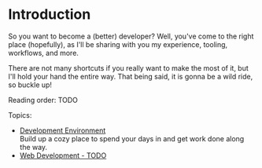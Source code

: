 # Introduction

So you want to become a (better) developer? Well, you've come to the right place (hopefully), as I'll be sharing with you my experience, tooling, workflows, and more.

There are not many shortcuts if you really want to make the most of it, but I'll hold your hand the entire way. That being said, it is gonna be a wild ride, so buckle up!

Reading order: TODO

Topics:

- [Development Environment](src/md/dev-environment/README.md)
  <br>
  Build up a cozy place to spend your days in and get work done along the way.
- [Web Development - TODO](README.md)
